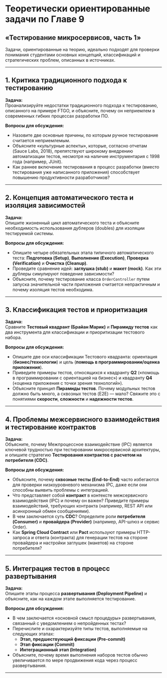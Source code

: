 # Теоретически ориентированные задачи по Главе 9  
## «Тестирование микросервисов, часть 1»

Задачи, ориентированные на теорию, идеально подходят для проверки понимания студентами основных концепций, классификаций и стратегических проблем, описанных в источниках.

---

## 1. Критика традиционного подхода к тестированию

**Задача:**  
Проанализируйте недостатки традиционного подхода к тестированию, описанного на примере FTGO, и объясните, почему он неприемлем в современных гибких процессах разработки ПО.

**Вопросы для обсуждения:**
- Назовите две основные причины, по которым ручное тестирование считается неприемлемым.  
- Объясните «культурные аспекты», которые, согласно отчетам (Sauce Labs, 2018), препятствуют широкому внедрению автоматизации тестов, несмотря на наличие инструментария с 1998 года (например, JUnit).  
- Как раннее включение тестирования в процесс разработки (вместо тестирования уже написанного приложения) способствует повышению продуктивности разработчиков?

---

## 2. Концепция автоматического теста и изоляция зависимостей

**Задача:**  
Опишите жизненный цикл автоматического теста и объясните необходимость использования дублеров (doubles) для изоляции тестируемой системы.

**Вопросы для обсуждения:**
- Опишите четыре обязательных этапа типичного автоматического теста: **Подготовка (Setup)**, **Выполнение (Execution)**, **Проверка (Verification)** и **Очистка (Cleanup)**.  
- Проведите сравнение идей: **заглушка (stub)** и **макет (mock)**. Как эти дублеры симулируют поведение зависимости?  
- Объясните, почему тестирование класса `OrderController` путем запуска значительной части приложения считается непрактичным и почему изоляция тестов необходима.

---

## 3. Классификация тестов и приоритизация

**Задача:**  
Сравните **Тестовый квадрант (Брайан Марик)** и **Пирамиду тестов** как два инструмента для классификации и приоритизации тестового набора.

**Вопросы для обсуждения:**
- Опишите две оси классификации Тестового квадранта: ориентация (**бизнес/технологии**) и цель (**помощь в программировании/оценка приложения**).  
- Приведите примеры тестов, относящихся к квадранту **Q2** («помощь в программировании с ориентацией на бизнес») и квадранту **Q4** («оценка приложения с точки зрения технологий»).  
- Объясните принцип **Пирамиды тестов**. Почему модульных тестов должно быть много, а сквозных тестов (E2E) — мало? Свяжите это с понятиями **скорости**, **сложности** и **надежности тестов**.

---

## 4. Проблемы межсервисного взаимодействия и тестирование контрактов

**Задача:**  
Объясните, почему Межпроцессное взаимодействие (IPC) является ключевой трудностью при тестировании микросервисной архитектуры, и опишите стратегию **Тестирования контрактов с расчетом на потребителя (CDC)**.

**Вопросы для обсуждения:**
- Объясните, почему **сквозные тесты (End-to-End)** часто избегаются для проверки низкоуровневого механизма IPC, даже если они способны выявить проблемы с интеграцией.  
- Что представляет собой **контракт** в контексте межсервисного взаимодействия (IPC) и почему он важен? Приведите примеры взаимодействий, требующих контракта (например, REST API или асинхронный обмен сообщениями).  
- В чем заключается суть **CDC**? Определите роли **потребителя (Consumer)** и **провайдера (Provider)** (например, API-шлюз и сервис Order).  
- Как **Spring Cloud Contract** или **Pact** используют примеры HTTP-запроса и ответа (контракта) для генерации тестов на стороне провайдера и настройки заглушек (макетов) на стороне потребителя?

---

## 5. Интеграция тестов в процесс развертывания

**Задача:**  
Опишите этапы процесса **развертывания (Deployment Pipeline)** и объясните, как на каждом этапе выполняется тестирование.

**Вопросы для обсуждения:**
- В чем заключается «основной смысл процедуры» развертывания, связанный с уведомлением о непройденных тестах?  
- Перечислите и охарактеризуйте типы тестов, выполняемые на следующих этапах:  
  - **Этап, предшествующий фиксации (Pre-commit)**  
  - **Этап фиксации (Commit)**  
  - **Интеграционный этап (Integration)**  
- Объясните, почему время выполнения наборов тестов обычно увеличивается по мере продвижения кода через процесс развертывания.

---
